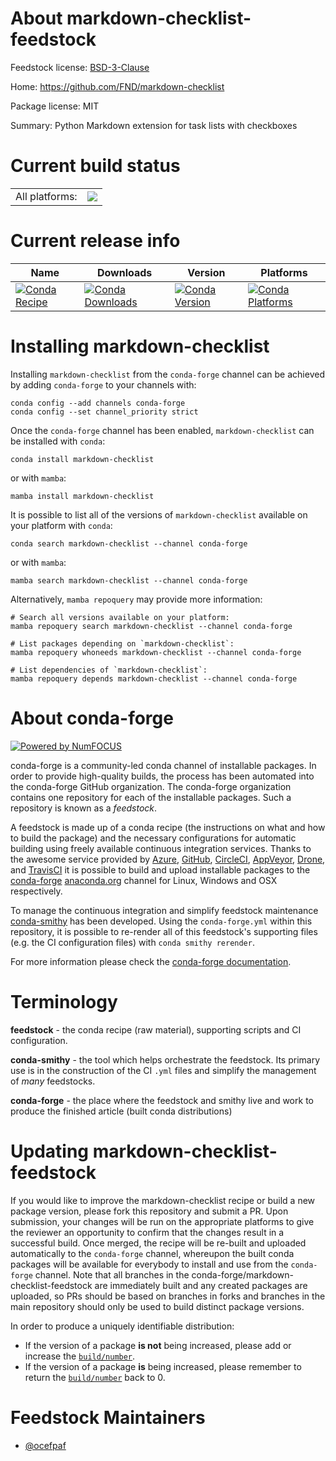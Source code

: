 About markdown-checklist-feedstock
==================================

Feedstock license: [BSD-3-Clause](https://github.com/conda-forge/markdown-checklist-feedstock/blob/main/LICENSE.txt)

Home: https://github.com/FND/markdown-checklist

Package license: MIT

Summary: Python Markdown extension for task lists with checkboxes

Current build status
====================


<table><tr><td>All platforms:</td>
    <td>
      <a href="https://dev.azure.com/conda-forge/feedstock-builds/_build/latest?definitionId=5264&branchName=main">
        <img src="https://dev.azure.com/conda-forge/feedstock-builds/_apis/build/status/markdown-checklist-feedstock?branchName=main">
      </a>
    </td>
  </tr>
</table>

Current release info
====================

| Name | Downloads | Version | Platforms |
| --- | --- | --- | --- |
| [![Conda Recipe](https://img.shields.io/badge/recipe-markdown--checklist-green.svg)](https://anaconda.org/conda-forge/markdown-checklist) | [![Conda Downloads](https://img.shields.io/conda/dn/conda-forge/markdown-checklist.svg)](https://anaconda.org/conda-forge/markdown-checklist) | [![Conda Version](https://img.shields.io/conda/vn/conda-forge/markdown-checklist.svg)](https://anaconda.org/conda-forge/markdown-checklist) | [![Conda Platforms](https://img.shields.io/conda/pn/conda-forge/markdown-checklist.svg)](https://anaconda.org/conda-forge/markdown-checklist) |

Installing markdown-checklist
=============================

Installing `markdown-checklist` from the `conda-forge` channel can be achieved by adding `conda-forge` to your channels with:

```
conda config --add channels conda-forge
conda config --set channel_priority strict
```

Once the `conda-forge` channel has been enabled, `markdown-checklist` can be installed with `conda`:

```
conda install markdown-checklist
```

or with `mamba`:

```
mamba install markdown-checklist
```

It is possible to list all of the versions of `markdown-checklist` available on your platform with `conda`:

```
conda search markdown-checklist --channel conda-forge
```

or with `mamba`:

```
mamba search markdown-checklist --channel conda-forge
```

Alternatively, `mamba repoquery` may provide more information:

```
# Search all versions available on your platform:
mamba repoquery search markdown-checklist --channel conda-forge

# List packages depending on `markdown-checklist`:
mamba repoquery whoneeds markdown-checklist --channel conda-forge

# List dependencies of `markdown-checklist`:
mamba repoquery depends markdown-checklist --channel conda-forge
```


About conda-forge
=================

[![Powered by
NumFOCUS](https://img.shields.io/badge/powered%20by-NumFOCUS-orange.svg?style=flat&colorA=E1523D&colorB=007D8A)](https://numfocus.org)

conda-forge is a community-led conda channel of installable packages.
In order to provide high-quality builds, the process has been automated into the
conda-forge GitHub organization. The conda-forge organization contains one repository
for each of the installable packages. Such a repository is known as a *feedstock*.

A feedstock is made up of a conda recipe (the instructions on what and how to build
the package) and the necessary configurations for automatic building using freely
available continuous integration services. Thanks to the awesome service provided by
[Azure](https://azure.microsoft.com/en-us/services/devops/), [GitHub](https://github.com/),
[CircleCI](https://circleci.com/), [AppVeyor](https://www.appveyor.com/),
[Drone](https://cloud.drone.io/welcome), and [TravisCI](https://travis-ci.com/)
it is possible to build and upload installable packages to the
[conda-forge](https://anaconda.org/conda-forge) [anaconda.org](https://anaconda.org/)
channel for Linux, Windows and OSX respectively.

To manage the continuous integration and simplify feedstock maintenance
[conda-smithy](https://github.com/conda-forge/conda-smithy) has been developed.
Using the ``conda-forge.yml`` within this repository, it is possible to re-render all of
this feedstock's supporting files (e.g. the CI configuration files) with ``conda smithy rerender``.

For more information please check the [conda-forge documentation](https://conda-forge.org/docs/).

Terminology
===========

**feedstock** - the conda recipe (raw material), supporting scripts and CI configuration.

**conda-smithy** - the tool which helps orchestrate the feedstock.
                   Its primary use is in the construction of the CI ``.yml`` files
                   and simplify the management of *many* feedstocks.

**conda-forge** - the place where the feedstock and smithy live and work to
                  produce the finished article (built conda distributions)


Updating markdown-checklist-feedstock
=====================================

If you would like to improve the markdown-checklist recipe or build a new
package version, please fork this repository and submit a PR. Upon submission,
your changes will be run on the appropriate platforms to give the reviewer an
opportunity to confirm that the changes result in a successful build. Once
merged, the recipe will be re-built and uploaded automatically to the
`conda-forge` channel, whereupon the built conda packages will be available for
everybody to install and use from the `conda-forge` channel.
Note that all branches in the conda-forge/markdown-checklist-feedstock are
immediately built and any created packages are uploaded, so PRs should be based
on branches in forks and branches in the main repository should only be used to
build distinct package versions.

In order to produce a uniquely identifiable distribution:
 * If the version of a package **is not** being increased, please add or increase
   the [``build/number``](https://docs.conda.io/projects/conda-build/en/latest/resources/define-metadata.html#build-number-and-string).
 * If the version of a package **is** being increased, please remember to return
   the [``build/number``](https://docs.conda.io/projects/conda-build/en/latest/resources/define-metadata.html#build-number-and-string)
   back to 0.

Feedstock Maintainers
=====================

* [@ocefpaf](https://github.com/ocefpaf/)

